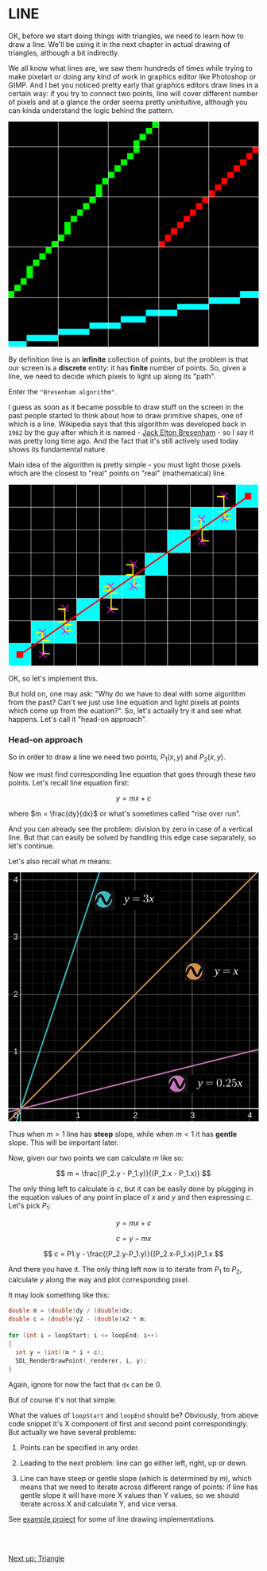 # LINE

OK, before we start doing things with triangles, we need to learn how to draw a line. We'll be using it in the next chapter in actual drawing of triangles, although a bit indirectly. 

We all know what lines are, we saw them hundreds of times while trying to make pixelart or doing any kind of work in graphics editor like Photoshop or GIMP. And I bet you noticed pretty early that graphics editors draw lines in a certain way: if you try to connect two points, line will cover different number of pixels and at a glance the order seems pretty unintuitive, although you can kinda understand the logic behind the pattern.

![Several lines (zoomed out)](images/lines.png)

By definition line is an **infinite** collection of points, but the problem is that our screen is a **discrete** entity: it has **finite** number of points. So, given a line, we need to decide which pixels to light up along its "path". 

Enter the `"Bresenham algorithm"`.

I guess as soon as it became possible to draw stuff on the screen in the past people started to think about how to draw primitive shapes, one of which is a line. Wikipedia says that this algorithm was developed back in `1962` by the guy after which it is named - [Jack Elton Bresenham](https://en.wikipedia.org/wiki/Bresenham%27s_line_algorithm) - so I say it was pretty long time ago. And the fact that it's still actively used today shows its fundamental nature.

Main idea of the algorithm is pretty simple - you must light those pixels which are the closest to "real" points on "real" (mathematical) line.

![](images/line-drawing.png)

OK, so let's implement this.

But hold on, one may ask: "Why do we have to deal with some algorithm from the past? Can't we just use line equation and light pixels at points which come up from the euation?". So, let's actually try it and see what happens. Let's call it "head-on approach".

### Head-on approach

So in order to draw a line we need two points, $P_1(x, y)$ and $P_2(x, y)$.

Now we must find corresponding line equation that goes through these two points. Let's recall line equation first:

$$
y = mx + c
$$

where $m = \frac{dy}{dx}$ or what's sometimes called "rise over run". 

And you can already see the problem: division by zero in case of a vertical line. But that can easily be solved by handling this edge case separately, so let's continue.

Let's also recall what $m$ means:

![](images/line-m.png)

Thus when $m > 1$ line has **steep** slope, while when $m < 1$ it has **gentle** slope. This will be important later.

Now, given our two points we can calculate $m$ like so:

$$
m = \frac{(P_2.y - P_1.y)}{(P_2.x - P_1.x)}
$$

The only thing left to calculate is $c$, but it can be easily done by plugging in the equation values of any point in place of $x$ and $y$ and then expressing $c$. Let's pick $P_1$:

$$
y = mx + c
$$

$$
c = y - mx
$$

$$
c = P1.y - \frac{(P_2.y-P_1.y)}{(P_2.x-P_1.x)}P_1.x
$$

And there you have it. The only thing left now is to iterate from $P_1$ to $P_2$, calculate $y$ along the way and plot corresponding pixel.

It may look something like this:

```cpp
double m = (double)dy / (double)dx;
double c = (double)y2 - (double)x2 * m;

for (int i = loopStart; i <= loopEnd; i++)
{
  int y = (int)(m * i + c);
  SDL_RenderDrawPoint(_renderer, i, y);
}
```

Again, ignore for now the fact that `dx` can be 0.

But of course it's not that simple.

What the values of `loopStart` and `loopEnd` should be? Obviously, from above code snippet it's X component of first and second point correspondingly. But actually we have several problems:

1. Points can be specified in any order.

2. Leading to the next problem: line can go either left, right, up or down.

3. Line can have steep or gentle slope (which is determined by $m$), which means that we need to iterate across different range of points: if line has gentle slope it will have more X values than Y values, so we should iterate across X and calculate Y, and vice versa.

See [example project](../tests/bresenham-hindu/) for some of line drawing implementations.

<br>

<br>

[ Next up: Triangle ](p2.md)
